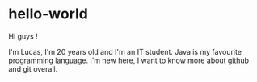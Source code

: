 # hello-world

Hi guys !

I'm Lucas, I'm 20 years old and I'm an IT student.
Java is my favourite programming language. 
I'm new here, I want to know more about github and git overall.
